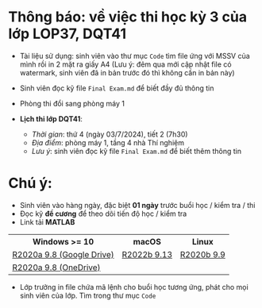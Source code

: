 # Thông báo: về việc thi học kỳ 3 của lớp LOP37, DQT41
* Tài liệu sử dụng: sinh viên vào thư mục `Code` tìm file ứng với MSSV của mình rồi in 2 mặt ra giấy A4 (Lưu ý: đêm qua mới cập nhật file có watermark, sinh viên đã in bản trước đó thì không cần in bản này)
* Sinh viên đọc kỹ file `Final Exam.md` để biết đầy đủ thông tin
* Phòng thi đổi sang phòng máy 1


* **Lịch thi lớp DQT41**:
  + _Thời gian_: thứ 4 (ngày 03/7/2024), tiết 2 (7h30)
  + _Địa điểm_: phòng máy 1, tầng 4 nhà Thí nghiệm
  + _Lưu ý_: sinh viên đọc kỹ file `Final Exam.md` để biết thêm thông tin


# Chú ý:
   * Sinh viên vào hàng ngày, đặc biệt **01 ngày** trước buổi học / kiểm tra / thi
   * Đọc kỹ **đề cương** để theo dõi tiến độ học / kiểm tra
   * Link tải **MATLAB**
<table align="center">
  <tr>
    <th>Windows >= 10</th>
    <th>macOS</th>
    <th>Linux</th>
  </tr>
  <tr>
    <td><a href="https://drive.google.com/drive/folders/1Lx9B77e-C_xxDY91Y_88elbpQ6Q2_Tw4"> R2020a 9.8 (Google Drive) </a></td>
    <td><a href="https://drive.google.com/drive/folders/16m1ag9FVF6Qo_0Kk5BkF6-E9Hm2YkBXh"> R2022b 9.13 </a></td>
    <td><a href="https://drive.google.com/drive/folders/1ccuF4zKam8cU2XFzt8pLEh2OA-ETh9f8"> R2020b 9.9 </a></td>
  </tr>
  <tr>
    <td><a href="https://nuceedu-my.sharepoint.com/:f:/g/personal/thinhnd_huce_edu_vn/EjaiZ3gyygRJjBs8uiDMimYBh9RzmhbwhTDduGI1BeJKtg"> R2020a 9.8 (OneDrive) </a></td>
  </tr>
</table>

  * Lớp trưởng in file chứa mã lệnh cho buổi học tương ứng, phát cho mọi sinh viên của lớp. Tìm trong thư mục `Code`

